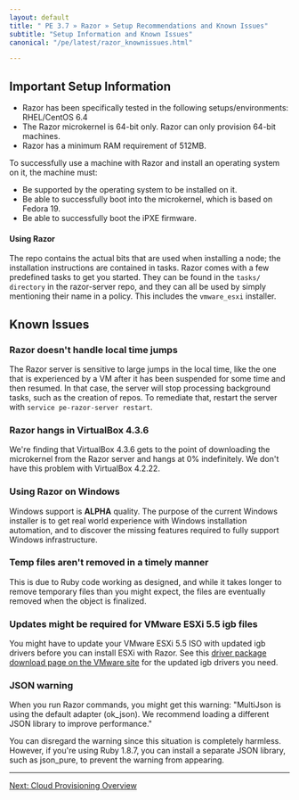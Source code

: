 ```yaml
---
layout: default
title: " PE 3.7 » Razor » Setup Recommendations and Known Issues"
subtitle: "Setup Information and Known Issues"
canonical: "/pe/latest/razor_knownissues.html"

---
```

## Important Setup Information

+ Razor has been specifically tested in the following setups/environments: RHEL/CentOS 6.4
+ The Razor microkernel is 64-bit only. Razor can only provision 64-bit machines.
+ Razor has a minimum RAM requirement of 512MB.

To successfully use a machine with Razor and install an operating system on it, the machine must:
+ Be supported by the operating system to be installed on it.
+ Be able to successfully boot into the microkernel, which is based on Fedora 19.
+ Be able to successfully boot the iPXE firmware.

#### Using Razor
The repo contains the actual bits that are used when installing a node; the installation instructions are contained in tasks. Razor comes with a few predefined tasks to get you started. They can be found in the `tasks/ directory` in the razor-server repo, and they can all be used by simply mentioning their name in a policy. This includes the `vmware_esxi` installer.

## Known Issues

### Razor doesn't handle local time jumps
The Razor server is sensitive to large jumps in the local time, like the one that is experienced by a VM after it has been suspended for some time and then resumed. In that case, the server will stop processing background tasks, such as the creation of repos. To remediate that, restart the server with `service pe-razor-server restart`.

### Razor hangs in VirtualBox 4.3.6
We're finding that VirtualBox 4.3.6 gets to the point of downloading the microkernel from the Razor server and hangs at 0% indefinitely. We don't have this problem with VirtualBox 4.2.22.

### Using Razor on Windows
Windows support is **ALPHA** quality. The purpose of the current Windows installer is to get real world experience with Windows installation automation, and to discover the missing features required to fully support Windows infrastructure.

### Temp files aren't removed in a timely manner
This is due to Ruby code working as designed, and while it takes longer to remove temporary files than you might expect, the files are eventually removed when the object is finalized.

### Updates might be required for VMware ESXi 5.5 igb files
You might have to update your VMware ESXi 5.5 ISO with updated igb drivers before you can install ESXi with Razor. See this [driver package download page on the VMware site](https://my.vmware.com/web/vmware/details?downloadGroup=DT-ESXI55-INTEL-IGB-42168&productId=353) for the updated igb drivers you need.

### JSON warning
When you run Razor commands, you might get this warning: "MultiJson is using the default adapter (ok_json). We recommend loading a different JSON library to improve performance."

You can disregard the warning since this situation is completely harmless. However, if you're using Ruby 1.8.7, you can install a separate JSON library, such as json_pure, to prevent the warning from appearing.

* * *

 [Next: Cloud Provisioning Overview](./cloudprovisioner_overview.html)
